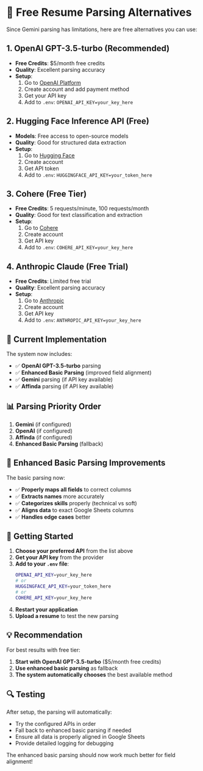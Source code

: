 # 🚀 Free Resume Parsing Alternatives

Since Gemini parsing has limitations, here are free alternatives you can use:

## 1. **OpenAI GPT-3.5-turbo (Recommended)**
- **Free Credits**: $5/month free credits
- **Quality**: Excellent parsing accuracy
- **Setup**: 
  1. Go to [OpenAI Platform](https://platform.openai.com/)
  2. Create account and add payment method
  3. Get your API key
  4. Add to `.env`: `OPENAI_API_KEY=your_key_here`

## 2. **Hugging Face Inference API (Free)**
- **Models**: Free access to open-source models
- **Quality**: Good for structured data extraction
- **Setup**:
  1. Go to [Hugging Face](https://huggingface.co/)
  2. Create account
  3. Get API token
  4. Add to `.env`: `HUGGINGFACE_API_KEY=your_token_here`

## 3. **Cohere (Free Tier)**
- **Free Credits**: 5 requests/minute, 100 requests/month
- **Quality**: Good for text classification and extraction
- **Setup**:
  1. Go to [Cohere](https://cohere.ai/)
  2. Create account
  3. Get API key
  4. Add to `.env`: `COHERE_API_KEY=your_key_here`

## 4. **Anthropic Claude (Free Trial)**
- **Free Credits**: Limited free trial
- **Quality**: Excellent parsing accuracy
- **Setup**:
  1. Go to [Anthropic](https://www.anthropic.com/)
  2. Create account
  3. Get API key
  4. Add to `.env`: `ANTHROPIC_API_KEY=your_key_here`

## 🔧 **Current Implementation**

The system now includes:
- ✅ **OpenAI GPT-3.5-turbo** parsing
- ✅ **Enhanced Basic Parsing** (improved field alignment)
- ✅ **Gemini** parsing (if API key available)
- ✅ **Affinda** parsing (if API key available)

## 📊 **Parsing Priority Order**

1. **Gemini** (if configured)
2. **OpenAI** (if configured) 
3. **Affinda** (if configured)
4. **Enhanced Basic Parsing** (fallback)

## 🎯 **Enhanced Basic Parsing Improvements**

The basic parsing now:
- ✅ **Properly maps all fields** to correct columns
- ✅ **Extracts names** more accurately
- ✅ **Categorizes skills** properly (technical vs soft)
- ✅ **Aligns data** to exact Google Sheets columns
- ✅ **Handles edge cases** better

## 🚀 **Getting Started**

1. **Choose your preferred API** from the list above
2. **Get your API key** from the provider
3. **Add to your `.env` file**:
   ```bash
   OPENAI_API_KEY=your_key_here
   # or
   HUGGINGFACE_API_KEY=your_token_here
   # or
   COHERE_API_KEY=your_key_here
   ```
4. **Restart your application**
5. **Upload a resume** to test the new parsing

## 💡 **Recommendation**

For best results with free tier:
1. **Start with OpenAI GPT-3.5-turbo** ($5/month free credits)
2. **Use enhanced basic parsing** as fallback
3. **The system automatically chooses** the best available method

## 🔍 **Testing**

After setup, the parsing will automatically:
- Try the configured APIs in order
- Fall back to enhanced basic parsing if needed
- Ensure all data is properly aligned in Google Sheets
- Provide detailed logging for debugging

The enhanced basic parsing should now work much better for field alignment! 